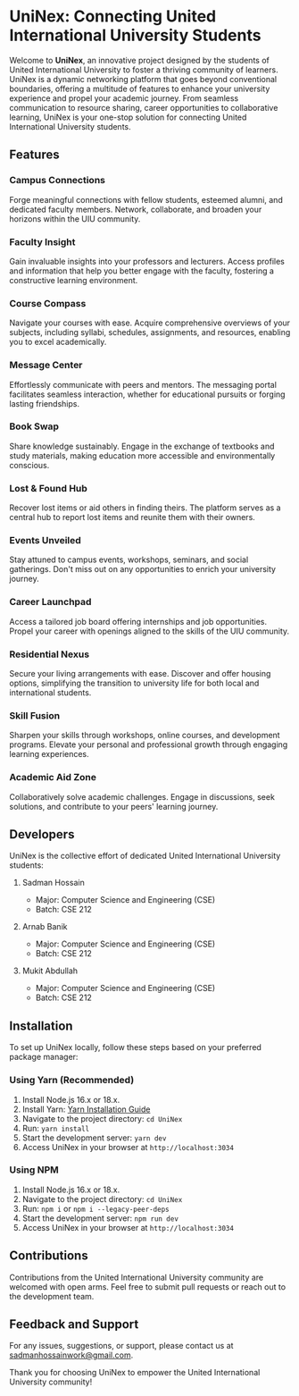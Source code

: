 # UniNex: Connecting United International University Students

Welcome to **UniNex**, an innovative project designed by the students of United International University to foster a thriving community of learners. UniNex is a dynamic networking platform that goes beyond conventional boundaries, offering a multitude of features to enhance your university experience and propel your academic journey. From seamless communication to resource sharing, career opportunities to collaborative learning, UniNex is your one-stop solution for connecting United International University students.

## Features

### **Campus Connections**
Forge meaningful connections with fellow students, esteemed alumni, and dedicated faculty members. Network, collaborate, and broaden your horizons within the UIU community.

### **Faculty Insight**
Gain invaluable insights into your professors and lecturers. Access profiles and information that help you better engage with the faculty, fostering a constructive learning environment.

### **Course Compass**
Navigate your courses with ease. Acquire comprehensive overviews of your subjects, including syllabi, schedules, assignments, and resources, enabling you to excel academically.

### **Message Center**
Effortlessly communicate with peers and mentors. The messaging portal facilitates seamless interaction, whether for educational pursuits or forging lasting friendships.

### **Book Swap**
Share knowledge sustainably. Engage in the exchange of textbooks and study materials, making education more accessible and environmentally conscious.

### **Lost & Found Hub**
Recover lost items or aid others in finding theirs. The platform serves as a central hub to report lost items and reunite them with their owners.

### **Events Unveiled**
Stay attuned to campus events, workshops, seminars, and social gatherings. Don't miss out on any opportunities to enrich your university journey.

### **Career Launchpad**
Access a tailored job board offering internships and job opportunities. Propel your career with openings aligned to the skills of the UIU community.

### **Residential Nexus**
Secure your living arrangements with ease. Discover and offer housing options, simplifying the transition to university life for both local and international students.

### **Skill Fusion**
Sharpen your skills through workshops, online courses, and development programs. Elevate your personal and professional growth through engaging learning experiences.

### **Academic Aid Zone**
Collaboratively solve academic challenges. Engage in discussions, seek solutions, and contribute to your peers' learning journey.

## Developers

UniNex is the collective effort of dedicated United International University students:

1. Sadman Hossain
   - Major: Computer Science and Engineering (CSE)
   - Batch: CSE 212

2. Arnab Banik
   - Major: Computer Science and Engineering (CSE)
   - Batch: CSE 212

3. Mukit Abdullah
   - Major: Computer Science and Engineering (CSE)
   - Batch: CSE 212

## Installation

To set up UniNex locally, follow these steps based on your preferred package manager:

### Using Yarn (Recommended)

1. Install Node.js 16.x or 18.x.
2. Install Yarn: [Yarn Installation Guide](https://classic.yarnpkg.com/en/docs/install)
3. Navigate to the project directory: `cd UniNex`
4. Run: `yarn install`
5. Start the development server: `yarn dev`
6. Access UniNex in your browser at `http://localhost:3034`

### Using NPM

1. Install Node.js 16.x or 18.x.
2. Navigate to the project directory: `cd UniNex`
3. Run: `npm i` or `npm i --legacy-peer-deps`
4. Start the development server: `npm run dev`
5. Access UniNex in your browser at `http://localhost:3034`

## Contributions

Contributions from the United International University community are welcomed with open arms. Feel free to submit pull requests or reach out to the development team.

## Feedback and Support

For any issues, suggestions, or support, please contact us at sadmanhossainwork@gmail.com.

Thank you for choosing UniNex to empower the United International University community!
